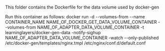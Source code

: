 This folder contains the Dockerfile for the data volume used by docker-gen

Run this container as follows: 
docker run -d --volumes-from --name CONTAINER_NAME NAME_OF_DOCKER_GET_DATA_VOLUME_CONTAINER --volumes-from NAME_OF_ADAPTER_DATA_VOLUME_CONTAINER -t learninglayers/docker-gen-data -notify-sighup NAME_OF_ADAPTER_DATA_VOLUME_CONTAINER  -watch --only-published /etc/docker-gen/templates/nginx.tmpl /etc/nginx/conf.d/default.conf
